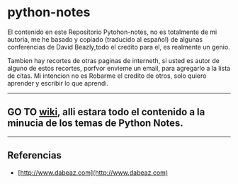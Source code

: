 # python-notes

El contenido en este Repositorio Pytohon-notes, no es totalmente de mi autoria, me he basado y copiado (traducido al español) de algunas conferencias de David Beazly,todo el credito para el, es realmente un genio.

Tambien hay recortes de otras paginas de interneth, si usted es autor de alguno de estos recortes, porfvor envieme un email, para agregarlo a la lista de citas. Mi intencion no es Robarme el credito de otros, solo quiero aprender y escribir lo que aprendi.

---

## GO TO [wiki](https://github.com/arbarr20/python-notes/wiki), alli estara todo el contenido a la minucia de los temas de Python Notes.

---
 ## Referencias
 
 - [http://www.dabeaz.com](http://www.dabeaz.com)
